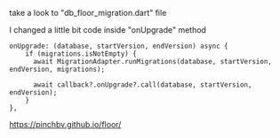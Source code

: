 take a look to "db_floor_migration.dart" file

I changed a little bit code inside "onUpgrade" method

    onUpgrade: (database, startVersion, endVersion) async {
        if (migrations.isNotEmpty) {
          await MigrationAdapter.runMigrations(database, startVersion, endVersion, migrations);

          await callback?.onUpgrade?.call(database, startVersion, endVersion);
        }
    },


https://pinchbv.github.io/floor/